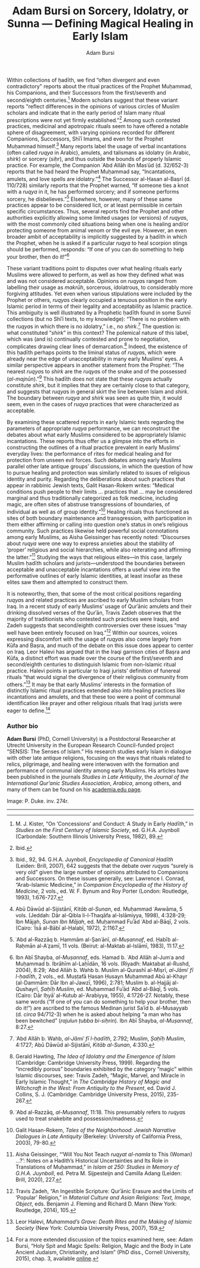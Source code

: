 ﻿---
layout: post
title: Adam Bursi on Sorcery, Idolatry, or Sunna — Defining Magical Healing in Early Islam
author: Adam Bursi
categories: contributions
tags: [contributions]
image: adam_bursi.jpg 
---

Within collections of ḥadīth, we find “often divergent and even contradictory" reports about the ritual practices of the Prophet Muḥammad, his Companions, and their Successors from the first/seventh and second/eighth centuries.[^1] Modern scholars suggest that these variant reports "reflect differences in the opinions of various circles of Muslim scholars and indicate that in the early period of Islam many ritual prescriptions were not yet firmly established."[^2] Among such contested practices, medicinal and apotropaic rituals seem to have offered a notable sphere of disagreement, with varying opinions recorded for different Companions, Successors, Shīʿī Imams, and even for the Prophet Muḥammad himself.[^3] Many reports label the usage of verbal incantations (often called *ruqya* in Arabic), amulets, and talismans as idolatry (in Arabic, *shirk*) or sorcery (*siḥr*), and thus outside the bounds of properly Islamic practice. For example, the Companion ʿAbd Allāh ibn Masʿūd (d. 32/652-3) reports that he had heard the Prophet Muḥammad say, “Incantations, amulets, and love spells are idolatry.”[^4] The Successor al-Ḥasan al-Baṣrī (d. 110/728) similarly reports that the Prophet warned, “If someone ties a knot with a *ruqya* in it, he has performed sorcery; and if someone performs sorcery, he disbelieves.”[^5] Elsewhere, however, many of these same practices appear to be considered licit, or at least permissible in certain specific circumstances. Thus, several reports find the Prophet and other authorities explicitly allowing some limited usages (or versions) of *ruqya*s, with the most commonly cited situations being when one is healing and/or protecting someone from animal venom or the evil eye. However, an even broader ambit of acceptability is implicitly suggested by a ḥadīth in which the Prophet, when he is asked if a particular *ruqya* to heal scorpion stings should be performed, responds: “If one of you can do something to help your brother, then do it!”[^6]


These variant traditions point to disputes over what healing rituals early Muslims were allowed to perform, as well as how they defined what was and was not considered acceptable. Opinions on *ruqya*s ranged from labelling their usage as *makrūh*, sorcerous, idolatrous, to considerably more forgiving attitudes. Yet even when various stipulations were included by the Prophet or others, *ruqya*s clearly occupied a tenuous position in the early Islamic period in terms of their legality and acceptability as Islamic practice. This ambiguity is well illustrated by a Prophetic ḥadīth found in some Sunnī collections (but no Shīʿī texts, to my knowledge): “There is no problem with the *ruqya*s in which there is no idolatry,” i.e., no *shirk*.[^7] The question is: what constituted “*shirk*” in this context? The polemical nature of this label, which was (and is) continually contested and prone to negotiation, complicates drawing clear lines of demarcation.[^8] Indeed, the existence of this ḥadīth perhaps points to the liminal status of *ruqya*s, which were already near the edge of unacceptability in many early Muslims’ eyes. A similar perspective appears in another statement from the Prophet: “The nearest *ruqya*s to *shirk* are the *ruqya*s of the snake and of the possessed (*al-majnūn*).”[^9] This ḥadīth does not state that these *ruqya*s actually constitute *shirk*, but it implies that they are certainly close to that category, and suggests that *ruqya*s in general skirt the line between Islam and *shirk*. The boundary between *ruqya* and *shirk* was seen as quite thin, it would seem, even in the cases of *ruqya* practices that were characterized as acceptable.


By examining these scattered reports in early Islamic texts regarding the parameters of appropriate *ruqya* performance, we can reconstruct the debates about what early Muslims considered to be appropriately Islamic incantations. These reports thus offer us a glimpse into the efforts in constructing the outlines of a ritual practice prevalent in early Muslims’ everyday lives: the performance of rites for medical healing and for protection from unseen evil forces. Such debates among early Muslims parallel other late antique groups’ discussions, in which the question of how to pursue healing and protection was similarly related to issues of religious identity and purity. Regarding the deliberations about such practices that appear in rabbinic Jewish texts, Galit Hasan-Rokem writes: “Medical conditions push people to their limits … practices that … may be considered marginal and thus traditionally categorized as folk medicine, including magic, are often sites of abstruse transgressions of boundaries, of individual as well as of group identity.”[^10] Healing rituals thus functioned as sites of both boundary maintenance and transgression, with participation in them either affirming or calling into question one’s status in one’s religious community. Such practices likewise held powerful social connotations among early Muslims, as Aisha Geissinger has recently noted: “Discourses about *ruqya* were one way to express anxieties about the stability of ‘proper’ religious and social hierarchies, while also reiterating and affirming the latter.”[^11] Studying the ways that religious elites—in this case, largely Muslim ḥadīth scholars and jurists—understood the boundaries between acceptable and unacceptable incantations offers a useful view into the performative outlines of early Islamic identities, at least insofar as these elites saw them and attempted to construct them.


It is noteworthy, then, that some of the most critical positions regarding *ruqya*s and related practices are ascribed to early Muslim scholars from Iraq. In a recent study of early Muslims’ usage of Qurʾānic amulets and their drinking dissolved verses of the Qurʾān, Travis Zadeh observes that the majority of traditionists who contested such practices were Iraqis, and Zadeh suggests that second/eighth controversies over these issues “may well have been entirely focused on Iraq.”[^12] Within our sources, voices expressing discomfort with the usage of *ruqya*s also come largely from Kūfa and Baṣra, and much of the debate on this issue does appear to center on Iraq. Leor Halevi has argued that in the Iraqi garrison cities of Baṣra and Kūfa, a distinct effort was made over the course of the first/seventh and second/eighth centuries to distinguish Islamic from non-Islamic ritual practice. Halevi points in particular to Iraqi jurists’ definition of funereal rituals “that would signal the divergence of their religious community from others.”[^13] It may be that early Muslims’ interests in the formation of distinctly Islamic ritual practices extended also into healing practices like incantations and amulets, and that these too were a point of communal identification like prayer and other religious rituals that Iraqi jurists were eager to define.[^14]


### Author bio
**Adam Bursi** (PhD, Cornell University) is a Postdoctoral Researcher at Utrecht University in the European Research Council-funded project “SENSIS: The Senses of Islam.” His research studies early Islam in dialogue with other late antique religions, focusing on the ways that rituals related to relics, pilgrimage, and healing were interwoven with the formation and performance of communal identity among early Muslims. His articles have been published in the journals *Studies in Late Antiquity*, the *Journal of the International Qur’anic Studies Association*, *Arabica*, among others, and many of them can be found on his [academia.edu page](https://adambursi.academia.edu).


Image: P. Duke. inv. 274r.

***

[^1]: M. J. Kister, “On ‘Concessions’ and Conduct: A Study in Early *Ḥadīth*,” in *Studies on the First Century of Islamic Society*, ed. G.H.A. Juynboll (Carbondale: Southern Illinois University Press, 1982), 89.

[^2]: Ibid.

[^3]: Ibid., 92, 94. G.H.A. Juynboll, *Encyclopedia of Canonical Ḥadīth* (Leiden: Brill, 2007), 642 suggests that the debate over *ruqya*s “surely is very old” given the large number of opinions attributed to Companions and Successors. On these issues generally, see:  Lawrence I. Conrad, “Arab-Islamic Medicine,” in *Companion Encyclopedia of the History of Medicine*, 2 vols., ed. W. F. Bynum and Roy Porter (London: Routledge, 1993), 1:676-727.

[^4]: Abū Dāwūd al-Sijistānī, *Kitāb al-Sunan*, ed. Muḥammad ʿAwwāma, 5 vols. (Jeddah: Dār al-Qibla li-l-Thaqāfa al-Islāmiyya, 1998), 4:328-29; Ibn Mājah, *Sunan Ibn Mājah*, ed. Muḥammad Fuʾād ʿAbd al-Bāqī, 2 vols. (Cairo: ʿĪsā al-Bābī al-Ḥalabī, 1972), 2:1167.

[^5]: ʿAbd al-Razzāq b. Hammām al-Ṣanʿānī, *al-Muṣannaf*, ed. Ḥabīb al-Raḥmān al-Aʿẓamī, 11 vols. (Beirut: al-Maktab al-Islāmī, 1983), 11:17.

[^6]: Ibn Abī Shayba, *al-Muṣannaf*, eds. Ḥamad b. ʿAbd Allāh al-Jumʿa and Muḥammad b. Ibrāhīm al-Laḥīdān, 16 vols. (Riyadh: Maktabat al-Rushd, 2004), 8:29; ʿAbd Allāh b. Wahb b. Muslim al-Qurashī al-Miṣrī, *al-Jāmiʿ fī l-ḥadīth*, 2 vols., ed. Muṣṭafā Ḥasan Ḥusayn Muḥammad Abū al-Khayr (al-Dammām: Dār Ibn al-Jawzī, 1996), 2:781; Muslim b. al-Ḥajjāj al-Qushayrī, *Ṣaḥīḥ Muslim*, ed. Muḥammad Fuʾād ʿAbd al-Bāqī, 5 vols. (Cairo: Dār Iḥyāʾ al-Kutub al-ʿArabiyya, 1955), 4:1726-27. Notably, these same words (“If one of you can do something to help your brother, then do it!”) are ascribed to the famous Medinan jurist Saʿīd b. al-Musayyab (d. *circa* 94/712-3) when he is asked about helping “a man who has been bewitched” (*rajulun ṭubba bi-siḥrin*). Ibn Abī Shayba, *al-Muṣannaf*, 8:27.

[^7]: ʿAbd Allāh b. Wahb, *al-Jāmiʿ fī l-ḥadīth*, 2:792; Muslim, *Ṣaḥīḥ Muslim*, 4:1727; Abū Dāwūd al-Sijistānī, *Kitāb al-Sunan*, 4:330.

[^8]: Gerald Hawting, *The Idea of Idolatry and the Emergence of Islam* (Cambridge: Cambridge University Press, 1999). Regarding the “incredibly porous” boundaries exhibited by the category “magic” within Islamic discourses, see: Travis Zadeh, “Magic, Marvel, and Miracle in Early Islamic Thought,” in *The Cambridge History of Magic and Witchcraft in the West: From Antiquity to the Present*, ed. David J. Collins, S. J. (Cambridge: Cambridge University Press, 2015), 235-267.

[^9]: ʿAbd al-Razzāq, *al-Muṣannaf*, 11:18. This presumably refers to *ruqya*s used to treat snakebite and possession/madness.

[^10]: Galit Hasan-Rokem, *Tales of the Neighborhood: Jewish Narrative Dialogues in Late Antiquity* (Berkeley: University of California Press, 2003), 79-80.

[^11]: Aisha Geissinger, “‘Will You Not Teach *ruqyat al-namla* to This (Woman) …?’: Notes on a Hadith’s Historical Uncertainties and Its Role in Translations of Muḥammad,” in *Islam at 250: Studies in Memory of G.H.A. Juynboll*, ed. Petra M. Sijpesteijn and Camilla Adang (Leiden: Brill, 2020), 227.

[^12]: Travis Zadeh, “An Ingestible Scripture: Qurʾānic Erasure and the Limits of ‘Popular’ Religion,” in *Material Culture and Asian Religions: Text, Image, Object*, eds. Benjamin J. Fleming and Richard D. Mann (New York: Routledge, 2014), 105.

[^13]: Leor Halevi, *Muhammad’s Grave: Death Rites and the Making of Islamic Society* (New York: Columbia University Press, 2007), 159.

[^14]: For a more extended discussion of the topics examined here, see: Adam Bursi, “Holy Spit and Magic Spells: Religion, Magic and the Body in Late Ancient Judaism, Christianity, and Islam” (PhD diss., Cornell University, 2015), chap. 3, available [online](https://hdl.handle.net/1813/40591).



